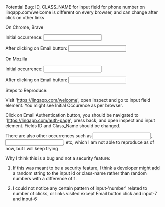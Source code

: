 Potential Bug: ID, CLASS_NAME for input field for phone number on linqapp.com/welcome is different on every browser, and can change after click on other links

On Chrome, Brave

Initial occurrence: <input name ="input-4" id ="input-3">

After clicking on Email button: <input name ="input-7" id ="input-6">

On Mozilla

Initial occurrence: <input name ="input-8" id ="input-7">

After clicking on Email button: <input name ="input-14" id ="input-13">

Steps to Reproduce:

Visit 'https://linqapp.com/welcome', open Inspect and go to input field element. You might see Initial Occurence as per browser.

Click on Email Authentication button, you should be navigated to 'https://linqapp.com/auth-page', press back, and open inspect and input element. Fields ID and Class_Name should be changed.

There are also other occurrences such as <input name ="input-18" id ="input-17">, <input name ="input-22" id ="input-21">, etc, which I am not able to reproduce as of now, but I will keep trying

Why I think this is a bug and not a security feature:

1. If this was meant to be a security feature, I think a developer might add a random string to the input id or class-name rather than random numbers with a difference of 1.

2. I could not notice any certain pattern of input-'number' related to number of clicks, or links visited except Email button click and input-7 and input-6
